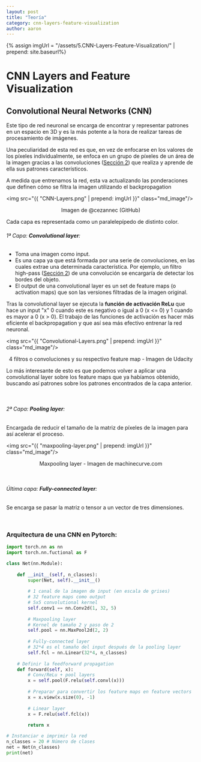 ```yaml
---
layout: post
title: "Teoría"
category: cnn-layers-feature-visualization
author: aaron
---
```

{% assign imgUrl = "/assets/5.CNN-Layers-Feature-Visualization/" | prepend: site.baseurl%}

# CNN Layers and Feature Visualization



## Convolutional Neural Networks (CNN)

Este tipo de red neuronal se encarga de encontrar y representar patrones en un espacio en 3D y es la más potente a la hora de realizar tareas de procesamiento de imágenes.

Una peculiaridad de esta red es que, en vez de enfocarse en los valores de los píxeles individualmente, se enfoca en un grupo de píxeles de un área de la imagen gracias a las convoluciones (<a href="{{ site.baseurl }}/convolutional-filters-edge-detection/Convolutional-Filters-Edge-Detection">Sección 2</a>) que realiza y aprende de ella sus patrones característicos.

A medida que entrenamos la red, esta va actualizando las ponderaciones que definen cómo se filtra la imagen utilizando el backpropagation

<img src="{{ "CNN-Layers.png" | prepend: imgUrl }}" class="md_image"/>

<p style="text-align:center">Imagen de @cezannec (GitHub)</p>

Cada capa es representada como un paralelepípedo de distinto color.

###### 1ª Capa: **Convolutional layer**:

- Toma una imagen como input.
- Es una capa ya que está formada por una serie de convoluciones, en las cuales extrae una determinada característica. Por ejemplo, un filtro high-pass (<a href="{{ site.baseurl }}/convolutional-filters-edge-detection/Convolutional-Filters-Edge-Detection">Sección 2</a>) de una convolución se encargaría de detectar los bordes del objeto.
- El output de una convolutional layer es un set de feature maps (o activation maps) que son las versiones filtradas de la imagen original.

Tras la convolutional layer se ejecuta la **función de activación ReLu** que hace un input "x" 0 cuando este es negativo o igual a 0 (x <= 0) y 1 cuando es mayor a 0 (x > 0). El trabajo de las funciones de activación es hacer más eficiente el backpropagation y que así sea más efectivo entrenar la red neuronal.

<img src="{{ "Convolutional-Layers.png" | prepend: imgUrl }}" class="md_image"/>

<p style="text-align:center">4 filtros o convoluciones y su respectivo feature map - Imagen de Udacity</p>

Lo más interesante de esto es que podemos volver a aplicar una convolutional layer sobre los feature maps que ya habíamos obtenido, buscando así patrones sobre los patrones encontrados de la capa anterior.

<br/>

###### 2ª Capa: **Pooling layer**:

Encargada de reducir el tamaño de la matriz de píxeles de la imagen para así acelerar el proceso.

<img src="{{ "maxpooling-layer.png" | prepend: imgUrl }}" class="md_image"/>

<p style="text-align:center">Maxpooling layer - Imagen de machinecurve.com</p>

<br/>

###### Última capa: **Fully-connected layer**:

Se encarga se pasar la matriz o tensor a un vector de tres dimensiones.

<br/>

### Arquitectura de una CNN en Pytorch:

```python
import torch.nn as nn
import torch.nn.fuctional as F
```

```python
class Net(nn.Module):
    
    def __init__(self, n_classes):
        super(Net, self).__init__()
        
        # 1 canal de la imagen de input (en escala de grises)
        # 32 feature maps como output
        # 5x5 convolutional kernel
        self.conv1 == nn.Conv2d(1, 32, 5)
        
        # Maxpooling layer
        # Kernel de tamaño 2 y paso de 2
        self.pool = nn.MaxPool2d(2, 2)
        
        # Fully-connected layer
        # 32*4 es el tamaño del input después de la pooling layer
        self.fcl = nn.Linear(32*4, n_classes)
        
    # Definir la feedforward propagation
    def forward(self, x):
        # Conv/ReLu + pool layers
        x = self.pool(F.relu(self.convl(x)))
        
        # Preparar para convertir los feature maps en feature vectors
        x = x.view(x.size(0), -1)
        
        # Linear layer
        x = F.relu(self.fcl(x))
        
        return x
```

```python
# Instanciar e imprimir la red
n_classes = 20 # Número de clases
net = Net(n_classes)
print(net)
```

























